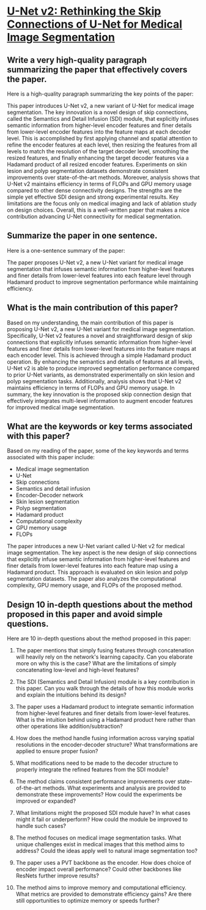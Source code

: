 # [U-Net v2: Rethinking the Skip Connections of U-Net for Medical Image   Segmentation](https://arxiv.org/abs/2311.17791)

## Write a very high-quality paragraph summarizing the paper that effectively covers the paper.

 Here is a high-quality paragraph summarizing the key points of the paper:

This paper introduces U-Net v2, a new variant of U-Net for medical image segmentation. The key innovation is a novel design of skip connections, called the Semantics and Detail Infusion (SDI) module, that explicitly infuses semantic information from higher-level encoder features and finer details from lower-level encoder features into the feature maps at each decoder level. This is accomplished by first applying channel and spatial attention to refine the encoder features at each level, then resizing the features from all levels to match the resolution of the target decoder level, smoothing the resized features, and finally enhancing the target decoder features via a Hadamard product of all resized encoder features. Experiments on skin lesion and polyp segmentation datasets demonstrate consistent improvements over state-of-the-art methods. Moreover, analysis shows that U-Net v2 maintains efficiency in terms of FLOPs and GPU memory usage compared to other dense connectivity designs. The strengths are the simple yet effective SDI design and strong experimental results. Key limitations are the focus only on medical imaging and lack of ablation study on design choices. Overall, this is a well-written paper that makes a nice contribution advancing U-Net connectivity for medical segmentation.


## Summarize the paper in one sentence.

 Here is a one-sentence summary of the paper:

The paper proposes U-Net v2, a new U-Net variant for medical image segmentation that infuses semantic information from higher-level features and finer details from lower-level features into each feature level through Hadamard product to improve segmentation performance while maintaining efficiency.


## What is the main contribution of this paper?

 Based on my understanding, the main contribution of this paper is proposing U-Net v2, a new U-Net variant for medical image segmentation. Specifically, U-Net v2 features a novel and straightforward design of skip connections that explicitly infuses semantic information from higher-level features and finer details from lower-level features into the feature maps at each encoder level. This is achieved through a simple Hadamard product operation. By enhancing the semantics and details of features at all levels, U-Net v2 is able to produce improved segmentation performance compared to prior U-Net variants, as demonstrated experimentally on skin lesion and polyp segmentation tasks. Additionally, analysis shows that U-Net v2 maintains efficiency in terms of FLOPs and GPU memory usage. In summary, the key innovation is the proposed skip connection design that effectively integrates multi-level information to augment encoder features for improved medical image segmentation.


## What are the keywords or key terms associated with this paper?

 Based on my reading of the paper, some of the key keywords and terms associated with this paper include:

- Medical image segmentation
- U-Net
- Skip connections 
- Semantics and detail infusion
- Encoder-Decoder network
- Skin lesion segmentation
- Polyp segmentation
- Hadamard product
- Computational complexity
- GPU memory usage
- FLOPs

The paper introduces a new U-Net variant called U-Net v2 for medical image segmentation. The key aspect is the new design of skip connections that explicitly infuse semantic information from higher-level features and finer details from lower-level features into each feature map using a Hadamard product. This approach is evaluated on skin lesion and polyp segmentation datasets. The paper also analyzes the computational complexity, GPU memory usage, and FLOPs of the proposed method.


## Design 10 in-depth questions about the method proposed in this paper and avoid simple questions.

 Here are 10 in-depth questions about the method proposed in this paper:

1. The paper mentions that simply fusing features through concatenation will heavily rely on the network's learning capacity. Can you elaborate more on why this is the case? What are the limitations of simply concatenating low-level and high-level features?

2. The SDI (Semantics and Detail Infusion) module is a key contribution in this paper. Can you walk through the details of how this module works and explain the intuitions behind its design? 

3. The paper uses a Hadamard product to integrate semantic information from higher-level features and finer details from lower-level features. What is the intuition behind using a Hadamard product here rather than other operations like addition/subtraction?

4. How does the method handle fusing information across varying spatial resolutions in the encoder-decoder structure? What transformations are applied to ensure proper fusion?

5. What modifications need to be made to the decoder structure to properly integrate the refined features from the SDI module? 

6. The method claims consistent performance improvements over state-of-the-art methods. What experiments and analysis are provided to demonstrate these improvements? How could the experiments be improved or expanded?

7. What limitations might the proposed SDI module have? In what cases might it fail or underperform? How could the module be improved to handle such cases?  

8. The method focuses on medical image segmentation tasks. What unique challenges exist in medical images that this method aims to address? Could the ideas apply well to natural image segmentation too?

9. The paper uses a PVT backbone as the encoder. How does choice of encoder impact overall performance? Could other backbones like ResNets further improve results?

10. The method aims to improve memory and computational efficiency. What metrics are provided to demonstrate efficiency gains? Are there still opportunities to optimize memory or speeds further?
